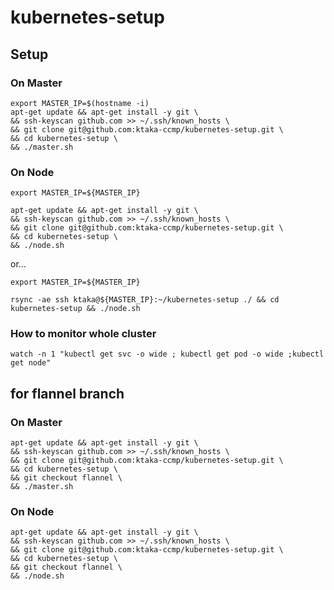 # kubernetes-setup

## Setup

### On Master

```
export MASTER_IP=$(hostname -i)
apt-get update && apt-get install -y git \
&& ssh-keyscan github.com >> ~/.ssh/known_hosts \
&& git clone git@github.com:ktaka-ccmp/kubernetes-setup.git \
&& cd kubernetes-setup \
&& ./master.sh
```

### On Node

```
export MASTER_IP=${MASTER_IP}

apt-get update && apt-get install -y git \
&& ssh-keyscan github.com >> ~/.ssh/known_hosts \
&& git clone git@github.com:ktaka-ccmp/kubernetes-setup.git \
&& cd kubernetes-setup \
&& ./node.sh
```

or...

```
export MASTER_IP=${MASTER_IP}

rsync -ae ssh ktaka@${MASTER_IP}:~/kubernetes-setup ./ && cd kubernetes-setup && ./node.sh 
```

### How to monitor whole cluster

```
watch -n 1 "kubectl get svc -o wide ; kubectl get pod -o wide ;kubectl get node"
```


## for flannel branch

### On Master

```
apt-get update && apt-get install -y git \
&& ssh-keyscan github.com >> ~/.ssh/known_hosts \
&& git clone git@github.com:ktaka-ccmp/kubernetes-setup.git \
&& cd kubernetes-setup \
&& git checkout flannel \
&& ./master.sh
```

### On Node

```
apt-get update && apt-get install -y git \
&& ssh-keyscan github.com >> ~/.ssh/known_hosts \
&& git clone git@github.com:ktaka-ccmp/kubernetes-setup.git \
&& cd kubernetes-setup \
&& git checkout flannel \
&& ./node.sh
```

